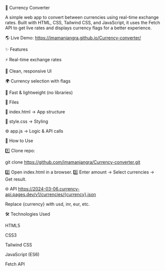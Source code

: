 💱 Currency Converter

A simple web app to convert between currencies using real-time exchange rates. Built with HTML, CSS, Tailwind CSS, and JavaScript, it uses the Fetch API to get live rates and displays currency flags for a better experience.

🌎 Live Demo: https://imamanjangra.github.io/Currency-converter/

✨ Features

⚡ Real-time exchange rates

🎨 Clean, responsive UI

🌍 Currency selection with flags

🚀 Fast & lightweight (no libraries)

📂 Files

📄 index.html → App structure

🎨 style.css → Styling

⚙️ app.js → Logic & API calls

🚀 How to Use

1️⃣ Clone repo:

git clone https://github.com/imamanjangra/Currency-converter.git


2️⃣ Open index.html in a browser.
3️⃣ Enter amount → Select currencies → Get result.

🌐 API
https://2024-03-06.currency-api.pages.dev/v1/currencies/{currency}.json


Replace {currency} with usd, inr, eur, etc.

🛠️ Technologies Used

HTML5

CSS3

Tailwind CSS

JavaScript (ES6)

Fetch API
